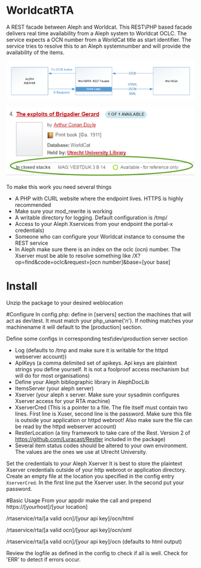 # WorldcatRTA
A REST facade between Aleph and Worldcat.
This REST\PHP  based facade delivers real time availability from a Aleph system to Worldcat OCLC.
The service expects a OCN number from a WorldCat title as start identifier. The service tries to resolve this to an Aleph systemnumber and will provide the availability of the items.

![alt tag](rta.png)

![alt tag](avail.png)

To make this work you need several things
* A PHP with CURL website where the endpoint lives. HTTPS is highly recommended
* Make sure your mod_rewrite is working
* A writable directory for logging. Default configuration is /tmp/
* Access to your Aleph Xservices from your endpoint the portal-x credentials)
* Someone who can configure your Worldcat instance to consume the REST service
* In Aleph make sure there is an index on the oclc (ocn) number. The Xserver must be able to resolve something like /X?op=find&code=oclc&request=[ocn number]&base=[your base]


# Install
Unzip the package to your desired weblocation

#Configure
In config.php: define in [servers] section the machines that will act as dev\test. It must match your php_uname('n'). If nothing matches your machinename it will default to the [production] section.

Define some configs in corresponding test\dev\production server section
* Log (defaults to /tmp and make sure it is writable for the httpd webserver account))
* ApiKeys (a comma delimited set of apikeys. Api keys are plaintext strings you define yourself. It is not a foolproof access mechanism but will do for most organisations)
* Define your Aleph bibliographic library in AlephDocLib
* ItemsServer (your aleph server)
* Xserver (your aleph x server. Make sure your sysadmin configures Xserver access for your RTA machine)
* XserverCred (This is a pointer to a file. The file itself must contain two lines. First line is Xuser, second line is the password. Make sure this file is outside your application or httpd webroot! Also make sure the file can be read by the httpd webserver account)
* RestlerLocation (a tiny framework to take care of the Rest. Version 2 of https://github.com/Luracast/Restler  included in the package)
* Several item status codes should be altered to your own environment. The values are the ones we use at Utrecht  University.

Set the credentials to your Aleph Xserver
It is best to store the plaintext Xserver credentials outside of your http webroot or application directory. Create an empty file at the location you specified in the config entry `XserverCred`.  In the first line put the Xserver user. In the second put your password.

#Basic Usage
From your appdir make the call and prepend https://[yourhost]/[your location]

/rtaservice/rta/[a valid ocn]/[your api key]/ocn/html

/rtaservice/rta/[a valid ocn]/[your api key]/ocn/xml

/rtaservice/rta/[a valid ocn]/[your api key]/ocn (defaults to html output)

Review the logfile as defined in the config to check if all is well. Check for 'ERR' to detect if errors occur.







